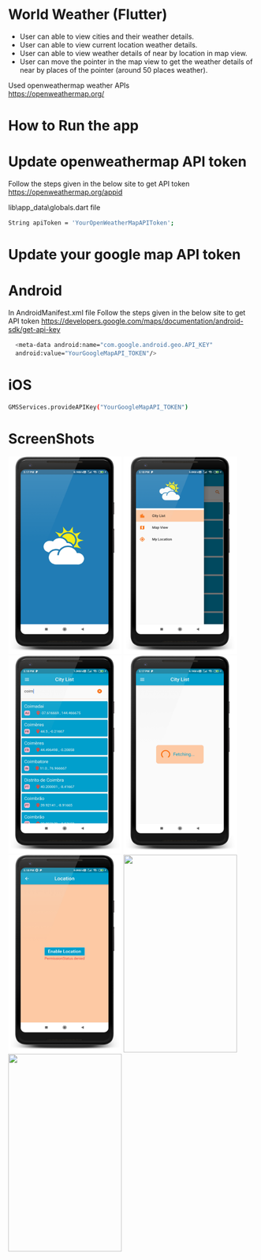 # World Weather (Flutter)

- User can able to view cities and their weather details. 
- User can able to view current location weather details.
- User can able to view weather details of near by location in map view.
- User can move the pointer in the map view to get the weather details of near by places of the pointer (around 50 places weather).

Used openweathermap weather APIs  
https://openweathermap.org/ 

# How to Run the app

# Update openweathermap API token  
Follow the steps given in the below site to get API token 
https://openweathermap.org/appid

lib\app_data\globals.dart file 

```sh
String apiToken = 'YourOpenWeatherMapAPIToken';
```

# Update your google map API token 

# Android 
In AndroidManifest.xml file 
Follow the steps given in the below site to get API token 
https://developers.google.com/maps/documentation/android-sdk/get-api-key

```sh
  <meta-data android:name="com.google.android.geo.API_KEY"
  android:value="YourGoogleMapAPI_TOKEN"/>
```
# iOS

```sh
GMSServices.provideAPIKey("YourGoogleMapAPI_TOKEN")
```  


# ScreenShots

<img src="weather_application/screenshots/splash_framed.png" width="230" height="400"/>  <img src="weather_application/screenshots/side_menu_framed.png" width="230" height="400"/> <img src="weather_application/screenshots/citylist_framed.png" width="230" height="400"/> <img src="weather_application/screenshots/loading_framed.png" width="230" height="400"/> <img src="weather_application/screenshots/location_permission_framed.png" width="230" height="400"/> <img src="weather_application/screenshots/near_by_locations_weather_framed.png" width="230" height="400"/> <img src="weather_application/screenshots/near_by_locations_weather_2_framed.png" width="230" height="400"/>


 
  
